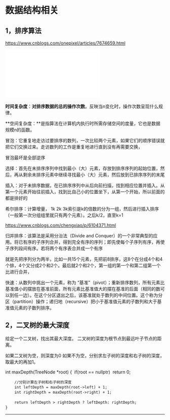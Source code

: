 # 数据结构相关

## 1，排序算法

https://www.cnblogs.com/onepixel/articles/7674659.html

![1539699183580](image\数据结构.md)

**时间复杂度**：**对排序数据的总的操作次数**。反映当n变化时，操作次数呈现什么规律。

**空间复杂度：**是指算法在计算机内执行时所需存储空间的度量，它也是数据规模n的函数。 

冒泡：它重复地走访过要排序的数列，一次比较两个元素，如果它们的顺序错误就把它们交换过来。走访数列的工作是重复地进行直到没有再需要交换，

冒泡最坏是全部逆序

选择：首先在未排序序列中找到最小（大）元素，存放到排序序列的起始位置，然后，再从剩余未排序元素中继续寻找最小（大）元素，然后放到已排序序列的末尾

插入：对于未排序数据，在已排序序列中从后向前扫描，找到相应位置并插入。从第一个元素开始往前插入，找到比自己小的位置坐下，从第一个开始，所以前面的都是排好的

希尔排序：计算增量， 1k 2k 3k索引是k的倍数的分为一组，然后进行插入排序（一般第一次分组组里就只有两个元素）。之后k/2，直至k=1

https://www.cnblogs.com/chengxiao/p/6104371.html

归并排序：该算法是采用分治法（Divide and Conquer）的一个非常典型的应用。将已有序的子序列合并，得到完全有序的序列；即先使每个子序列有序，再使子序列段间有序。若将两个有序表合并成一个有序

就是先把序列分为两半，比如一共15个元素，先把前8排序，这8个在分成4个和4个排，4个又分成2个和2个。最后就2个和2个，第一组的第一个和第二组第一个比进行合并，

快速：从数列中挑出一个元素，称为 “基准”（pivot）；重新排序数列，所有元素比基准值小的摆放在基准前面，所有元素比基准值大的摆在基准的后面（相同的数可以到任一边）。在这个分区退出之后，该基准就处于数列的中间位置。这个称为分区（partition）操作；递归地（recursive）把小于基准值元素的子数列和大于基准值元素的子数列排序。

## 2，二叉树的最大深度

给定一个二叉树，找出其最大深度。 
二叉树的深度为根节点到最远叶子节点的距离。

如果二叉树为空，则深度为0 
如果不为空，分别求左子树的深度和右子树的深度，取最大的再加1。

int maxDepth(TreeNode *root) {
​        if(root == nullptr)
​            return 0;

        //分别计算左子树和右子树的深度
        int leftDepth = maxDepth(root->left) + 1;
        int rightDepth = maxDepth(root->right) + 1;
    
        return leftDepth > rightDepth ? leftDepth: rightDepth;
    }
---------------------
